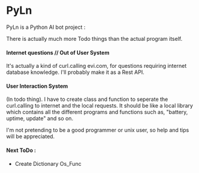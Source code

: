 # PyLn
PyLn is a Python AI bot project :

There is actually much more Todo things than the actual program itself.

#### Internet questions // Out of User System
It's actually a kind of curl.calling evi.com, for questions requiring internet database knowledge.
I'll probably make it as a Rest API.

#### User Interaction System
(In todo thing). I have to create class and function to seperate the curl.calling to internet and the local requests.
It should be like a local library which contains all the different programs and functions such as, "battery, uptime, update" and so on.


I'm not pretending to be a good programmer or unix user, so help and tips will be appreciated. 

#### Next ToDo :
- Create Dictionary Os_Func
